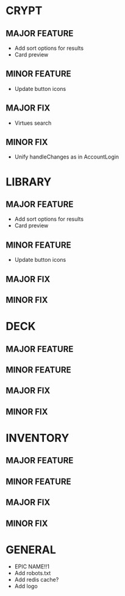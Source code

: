 # CRYPT
## MAJOR FEATURE
* Add sort options for results
* Card preview
## MINOR FEATURE
* Update button icons
## MAJOR FIX
* Virtues search
## MINOR FIX
* Unify handleChanges as in AccountLogin

# LIBRARY
## MAJOR FEATURE
* Add sort options for results
* Card preview
## MINOR FEATURE
* Update button icons
## MAJOR FIX
## MINOR FIX


# DECK
## MAJOR FEATURE
## MINOR FEATURE
## MAJOR FIX
## MINOR FIX

# INVENTORY
## MAJOR FEATURE
## MINOR FEATURE
## MAJOR FIX
## MINOR FIX

# GENERAL
* EPIC NAME!!1
* Add robots.txt
* Add redis cache?
* Add logo
